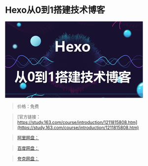 # Hexo从0到1搭建技术博客

![img](../../../assets/study163/free/6e8dc05e162e401a8ddc70711f7ae4b8.png)

> 价格：免费

> [官方链接：https://study.163.com/course/introduction/1211815808.htm](https://study.163.com/course/introduction/1211815808.htm)

> [阿里网盘：]()

> [百度网盘：]()

> [夸克网盘：]()
